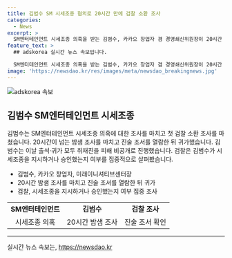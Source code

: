 ```yaml
---
title: 김범수 SM 시세조종 혐의로 20시간 만에 검찰 소환 조사
categories:
  - News
excerpt: >
  SM엔터테인먼트 시세조종 의혹을 받는 김범수, 카카오 창업자 겸 경영쇄신위원장이 20시간 넘는 소환 조사를 마치고 귀가했다. 이는 법령에 따라 허용된 예외적인 심야조사였으며, SM에 대한 기업지배권 경쟁에서 시세조종 혐의를 받고 있다. 검찰은 김 위원장의 관여 여부를 중점적으로 조사했고, 혐의를 부인하는 김 의장 변호인 측과의 입장차는 여전하다. 함께 혐의를 받는 카카오 투자총괄대표와 카카오 법인은 이미 재판에 넘겨졌으며, 원아시아파트너스 대표도 올해 4월 구속기소됐다.
feature_text: >
  ## adskorea 실시간 뉴스 속보입니다.

  SM엔터테인먼트 시세조종 의혹을 받는 김범수, 카카오 창업자 겸 경영쇄신위원장이 20시간 넘는 소환 조사를 마치고 귀가했다. 이는 법령에 따라 허용된 예외적인 심야조사였으며, SM에 대한 기업지배권 경쟁에서 시세조종 혐의를 받고 있다. 검찰은 김 위원장의 관여 여부를 중점적으로 조사했고, 혐의를 부인하는 김 의장 변호인 측과의 입장차는 여전하다. 함께 혐의를 받는 카카오 투자총괄대표와 카카오 법인은 이미 재판에 넘겨졌으며, 원아시아파트너스 대표도 올해 4월 구속기소됐다.
image: 'https://newsdao.kr/res/images/meta/newsdao_breakingnews.jpg'
---
```


<p><img src="https://newsdao.kr/res/images/meta/newsdao_breakingnews.jpg" alt="adskorea 속보" /></p>

<h2 data-ke-size="size26">김범수 SM엔터테인먼트 시세조종</h2>

<p data-ke-size="size16">김범수는 SM엔터테인먼트 시세조종 의혹에 대한 조사를 마치고 첫 검찰 소환 조사를 마쳤습니다. 20시간이 넘는 밤샘 조사를 마치고 진술 조서를 열람한 뒤 귀가했습니다. 김범수는 이날 출석·귀가 모두 취재진을 피해 비공개로 진행했습니다. 검찰은 김범수가 시세조종을 지시하거나 승인했는지 여부를 집중적으로 살펴봤습니다.</p>

<ul>
<li>김범수, 카카오 창업자, 미래이니셔티브센터장</li>
<li>20시간 밤샘 조사를 마치고 진술 조서를 열람한 뒤 귀가</li>
<li>검찰, 시세조종을 지시하거나 승인했는지 여부 집중 조사</li>
</ul>

<table>
<tbody>
<tr>
<td style="text-align: center; height: 17px;"><b>SM엔터테인먼트</b></td>
<td style="text-align: center; height: 17px;"><b>김범수</b></td>
<td style="text-align: center; height: 17px;"><b>검찰 조사</b></td>
</tr>
<tr>
<td style="text-align: center; height: 17px;">시세조종 의혹</td>
<td style="text-align: center; height: 17px;">20시간 밤샘 조사</td>
<td style="text-align: center; height: 17px;">진술 조서 확인</td>
</tr>
</tbody>
</table>

<hr>
실시간 뉴스 속보는, <a href="https://newsdao.kr" rel="dofollow">https://newsdao.kr</a>


